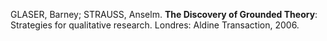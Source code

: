 GLASER, Barney; STRAUSS, Anselm. **The Discovery of Grounded Theory**: Strategies for qualitative research. Londres: Aldine Transaction, 2006.